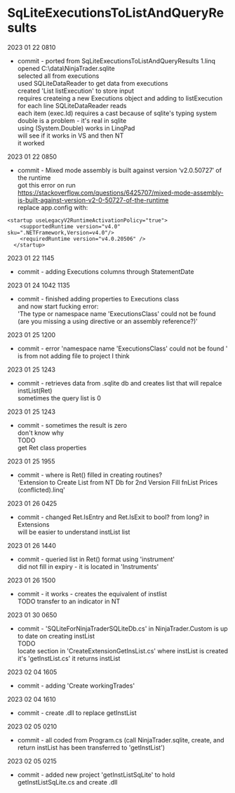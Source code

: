 ﻿# SqLiteExecutionsToListAndQueryResults

2023 01 22 0810  
*	commit - ported from SqLiteExecutionsToListAndQueryResults 1.linq  
    opened C:\data\NinjaTrader.sqlite  
    selected all from executions  
    used SQLiteDataReader to get data from executions  
    created 'List<Executions> listExecution' to store input  
    requires createing a new Executions object and adding to listExecution for each line SQLiteDataReader reads  
    each item (exec.Id) requires a cast because of sqlite's typing system  
    double is a problem - it's real in sqlite  
    using (System.Double) works in LinqPad  
    will see if it works in VS and then NT  
    it worked  

2023 01 22 0850  
*   commit - Mixed mode assembly is built against version ‘v2.0.50727′ of the runtime  
    got this error on run  
    https://stackoverflow.com/questions/6425707/mixed-mode-assembly-is-built-against-version-v2-0-50727-of-the-runtime  
    replace app.config <startup></startup> with:  
```
<startup useLegacyV2RuntimeActivationPolicy="true">
    <supportedRuntime version="v4.0" sku=".NETFramework,Version=v4.0"/>
    <requiredRuntime version="v4.0.20506" />
  </startup>
```

2023 01 22 1145  
*   commit - adding Executions columns through StatementDate  

2023 01 24 1042 1135  
*   commit - finished adding properties to Executions class  
    and now start fucking error:  
    'The type or namespace name 'ExecutionsClass' could not be found (are you missing a using directive or an assembly reference?)'  

2023 01 25 1200  
*   commit - error 'namespace name 'ExecutionsClass' could not be found ' is from not adding 
    file to project I think  

2023 01 25 1243  
*   commit - retrieves data from .sqlite db and creates list that will repalce instList(Ret)  
    sometimes the query list is 0   

2023 01 25 1243  
*   commit - sometimes the result is zero  
    don't know why  
    TODO  
    get Ret class properties  

2023 01 25 1955  
*   commit - where is Ret() filled in creating routines?  
    'Extension to Create List from NT Db for 2nd Version Fill fnList Prices (conflicted).linq'  

2023 01 26 0425  
*   commit - changed Ret.IsEntry and Ret.IsExit to bool? from long? in Extensions  
    will be easier to understand instList list  

2023 01 26 1440  
*   commit - queried list in Ret() format using 'instrument'  
    did not fill in expiry - it is located in 'Instruments'  

2023 01 26 1500  
*   commit - it works - creates the equivalent of instlist  
    TODO
    transfer to an indicator in NT  

2023 01 30 0650  
*   commit - 'SQLiteForNinjaTraderSQLiteDb.cs' in NinjaTrader.Custom is up to date on creating instList  
    TODO  
    locate section in 'CreateExtensionGetInsList.cs' where instList is created  
    it's 'getInstList.cs'  it returns instList  

2023 02 04 1605  
*   commit - adding 'Create workingTrades'  

2023 02 04 1610  
*   commit - create .dll to replace getInstList  

2023 02 05 0210  
*   commit - all coded from Program.cs (call NinjaTrader.sqlite, create, and return instList has been transferred to 'getInstList')  

2023 02 05 0215  
*   commit - added new project 'getInstListSqLite' to hold getInstListSqLite.cs and create .dll  
